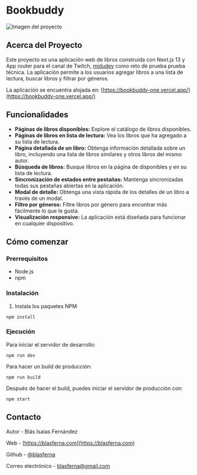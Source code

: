 # Bookbuddy

![Imagen del proyecto](https://github.com/blasferna/pruebas-tecnicas/assets/8385910/733d958f-edb9-465e-a63b-1248b1e8cca9)


## Acerca del Proyecto

Este proyecto es una aplicación web de libros construida con Next.js 13 y App router para el canal de Twitch, [midudev](https://www.twitch.tv/midudev) como reto de prueba prueba técnica. La aplicación permite a los usuarios agregar libros a una lista de lectura, buscar libros y filtrar por géneros. 


La aplicación se encuentra alojada en: [https://bookbuddy-one.vercel.app/](https://bookbuddy-one.vercel.app/)

## Funcionalidades

* **Páginas de libros disponibles:** Explore el catálogo de libros disponibles.
* **Páginas de libros en lista de lectura:** Vea los libros que ha agregado a su lista de lectura.
* **Página detallada de un libro:** Obtenga información detallada sobre un libro, incluyendo una lista de libros similares y otros libros del mismo autor.
* **Búsqueda de libros:** Busque libros en la página de disponibles y en su lista de lectura.
* **Sincronización de estados entre pestañas:** Mantenga sincronizadas todas sus pestañas abiertas en la aplicación.
* **Modal de detalle:** Obtenga una vista rápida de los detalles de un libro a través de un modal.
* **Filtro por géneros:** Filtre libros por género para encontrar más fácilmente lo que le gusta.
* **Visualización responsive:** La aplicación está diseñada para funcionar en cualquier dispositivo.

## Cómo comenzar

### Prerrequisitos

* Node.js
* npm
   
### Instalación

1. Instala los paquetes NPM

```
npm install
```

### Ejecución

Para iniciar el servidor de desarrollo:
```
npm run dev
```

Para hacer un build de producción:
```
npm run build
```

Después de hacer el build, puedes iniciar el servidor de producción con:
```
npm start
```

## Contacto

Autor - Blás Isaias Fernández

Web - [https://blasferna.com](https://blasferna.com)

Github - [@blasferna](https://github.com/blasferna)

Correo electrónico - blasferna@gmail.com

